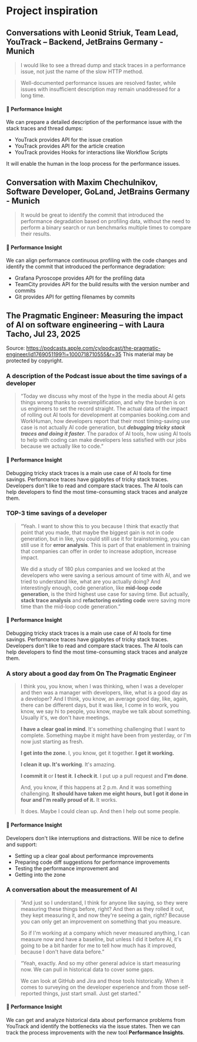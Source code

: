 # Project inspiration

## Conversations with Leonid Striuk, Team Lead, YouTrack – Backend, JetBrains Germany - Munich

> I would like to see a thread dump and stack traces in a performance issue, not just the name of the slow HTTP method.

> Well-documented performance issues are resolved faster, while issues with insufficient description may remain unaddressed for a long time.

#### 🌟 Performance Insight

We can prepare a detailed description of the performance issue with the stack traces and thread dumps:

- YouTrack provides API for the issue creation
- YouTrack provides API for the article creation
- YouTrack provides Hooks for interactions like Workflow Scripts

It will enable the human in the loop process for the performance issues.

## Conversation with Maxim Chechulnikov, Software Developer, GoLand, JetBrains Germany - Munich

> It would be great to identify the commit that introduced the performance degradation based on profiling data, without the need to perform a binary search or run benchmarks multiple times to compare their results.

#### 🌟 Performance Insight

We can align performance continuous profiling with the code changes and identify the commit that introduced the performance degradation:

- Grafana Pyroscope provides API for the profiling data
- TeamCity provides API for the build results with the version number and commits
- Git provides API for getting filenames by commits


## The Pragmatic Engineer: Measuring the impact of AI on software engineering – with Laura Tacho, Jul 23, 2025
Source: https://podcasts.apple.com/cy/podcast/the-pragmatic-engineer/id1769051199?i=1000718710555&r=35
This material may be protected by copyright.

### A description of the Podcast issue about the time savings of a developer

> “Today we discuss why most of the hype in the media about AI gets things wrong thanks to oversimplification, and why the burden is on us engineers to set the record straight. The actual data of the impact of rolling out AI tools for development at companies booking.com and WorkHuman, how developers report that their most timing-saving use case is not actually AI code generation, but **_debugging tricky stack traces and doing it faster_**. The paradox of AI tools, how using AI tools to help with coding can make developers less satisfied with our jobs because we actually like to code.”

#### 🌟 Performance Insight

Debugging tricky stack traces is a main use case of AI tools for time savings.
Performance traces have gigabytes of tricky stack traces. Developers don't like to read and compare stack traces. The AI tools can help developers to find the most time-consuming stack traces and analyze them.

### TOP-3 time savings of a developer

> “Yeah. I want to show this to you because I think that exactly that point that you made, that maybe the biggest gain is not in code generation, but in like, you could still use it for brainstorming, you can still use it for **error analysis**. This is part of that enablement in training that companies can offer in order to increase adoption, increase impact.
>
> We did a study of 180 plus companies and we looked at the developers who were saving a serious amount of time with AI, and we tried to understand like, what are you actually doing? And interestingly enough, code generation, like **mid-loop code generation**, is the third highest use case for saving time. But actually, **stack trace analysis** and **refactoring existing code** were saving more time than the mid-loop code generation.”

#### 🌟 Performance Insight

Debugging tricky stack traces is a main use case of AI tools for time savings.
Performance traces have gigabytes of tricky stack traces. Developers don't like to read and compare stack traces. The AI tools can help developers to find the most time-consuming stack traces and analyze them.

### A story about a good day from On The Pragmatic Engineer

> I think you, you know, when I was thinking, when I was a developer and then was a manager with developers, like, what is a good day as a developer? And I think, you know, an average good day, like, again, there can be different days, but it was like, I come in to work, you know, we say hi to people, you know, maybe we talk about something. Usually it's, we don't have meetings.
>
> **I have a clear goal in mind**. It's something challenging that I want to complete. Something maybe it might have been from yesterday, or I'm now just starting as fresh.
>
> **I get into the zone**. I, you know, get it together. **I get it working.**
>
> **I clean it up. It's working**. It's amazing.
>
> **I commit it** or **I test it**. **I check it**. I put up a pull request and **I'm done**.
>
> And, you know, if this happens at 2 p.m. And it was something challenging. **It should have taken me eight hours, but I got it done in four and I'm really proud of it.** It works.
>
> It does. Maybe I could clean up. And then I help out some people.


#### 🌟 Performance Insight

Developers don't like interruptions and distractions. Will be nice to define and support:

- Setting up a clear goal about performance improvements
- Preparing code diff suggestions for performance improvements
- Testing the performance improvement
  and
- Getting into the zone


### A conversation about the measurement of AI

> “And just so I understand, I think for anyone like saying, so they were measuring these things before, right? And then as they rolled it out, they kept measuring it, and now they're seeing a gain, right? Because you can only get an improvement on something that you measure.
>
> So if I'm working at a company which never measured anything, I can measure now and have a baseline, but unless I did it before AI, it's going to be a bit harder for me to tell how much has it improved, because I don't have data before.”



> “Yeah, exactly. And so my other general advice is start measuring now. We can pull in historical data to cover some gaps.
>
> We can look at GitHub and Jira and those tools historically. When it comes to surveying on the developer experience and from those self-reported things, just start small. Just get started.”

#### 🌟 Performance Insight

We can get and analyze historical data about performance problems from YouTrack and identify the bottlenecks via the issue states. Then we can track the process improvements with the new tool **Performance Insights**.

